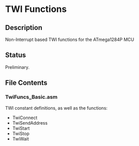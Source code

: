 # TWI Functions
## Description
Non-Interrupt based TWI functions for the ATmega1284P MCU
## Status
Preliminary.
## File Contents
### TwiFuncs_Basic.asm
TWI constant definitions, as well as the functions:
- TwiConnect
- TwiSendAddress
- TwiStart
- TwiStop
- TwiWait
